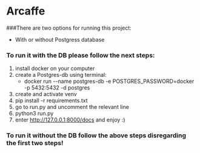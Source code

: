 # Arcaffe

###There are two options for running this project:
* With or without Postgress database

### To run it with the DB please follow the next steps:
1. install docker on your computer
2. create a Postgres-db using terminal:
   * docker run --name postgres-db -e POSTGRES_PASSWORD=docker -p 5432:5432 -d postgres
3. create and activate venv
4. pip install -r requirements.txt
5. go to run.py and uncomment the relevant line
5. python3 run.py
6. enter http://127.0.0.1:8000/docs and enjoy :)

### To run it without the DB follow the above steps disregarding the first two steps!